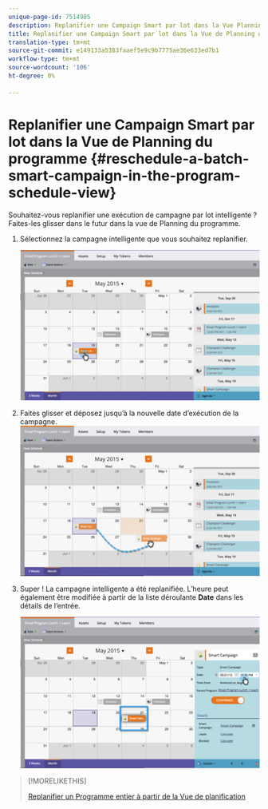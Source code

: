 ```yaml
---
unique-page-id: 7514985
description: Replanifier une Campaign Smart par lot dans la Vue Planning du programme - Docs marketing - Documentation du produit
title: Replanifier une Campaign Smart par lot dans la Vue de Planning du programme
translation-type: tm+mt
source-git-commit: e149133a5383faaef5e9c9b7775ae36e633ed7b1
workflow-type: tm+mt
source-wordcount: '106'
ht-degree: 0%

---
```



# Replanifier une Campaign Smart par lot dans la Vue de Planning du programme {#reschedule-a-batch-smart-campaign-in-the-program-schedule-view}

Souhaitez-vous replanifier une exécution de campagne par lot intelligente ? Faites-les glisser dans le futur dans la vue de Planning du programme.

1. Sélectionnez la campagne intelligente que vous souhaitez replanifier.

   ![](assets/image2015-5-19-12-3a8-3a28.png)

1. Faites glisser et déposez jusqu’à la nouvelle date d’exécution de la campagne. ![](assets/image2015-5-19-12-3a12-3a1.png)

1. Super ! La campagne intelligente a été replanifiée. L’heure peut également être modifiée à partir de la liste déroulante **Date** dans les détails de l’entrée.

   ![](assets/image2015-5-19-12-3a15-3a38.png)

>[!MORELIKETHIS]
>
>[Replanifier un Programme entier à partir de la Vue de planification](rescheduling-an-entire-program-from-the-schedule-view.md)

